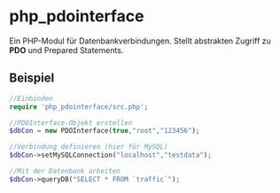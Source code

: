 # php_pdointerface

Ein PHP-Modul für Datenbankverbindungen. Stellt abstrakten Zugriff zu **PDO** und Prepared Statements.

## Beispiel

```php
//Einbinden
require 'php_pdointerface/src.php';

//PDOInterface-Objekt erstellen
$dbCon = new PDOInterface(true,"root","123456");

//Verbindung definieren (hier für MySQL)
$dbCon->setMySQLConnection("localhost","testdata");

//Mit der Datenbank arbeiten
$dbCon->queryDB("SELECT * FROM `traffic`");
```